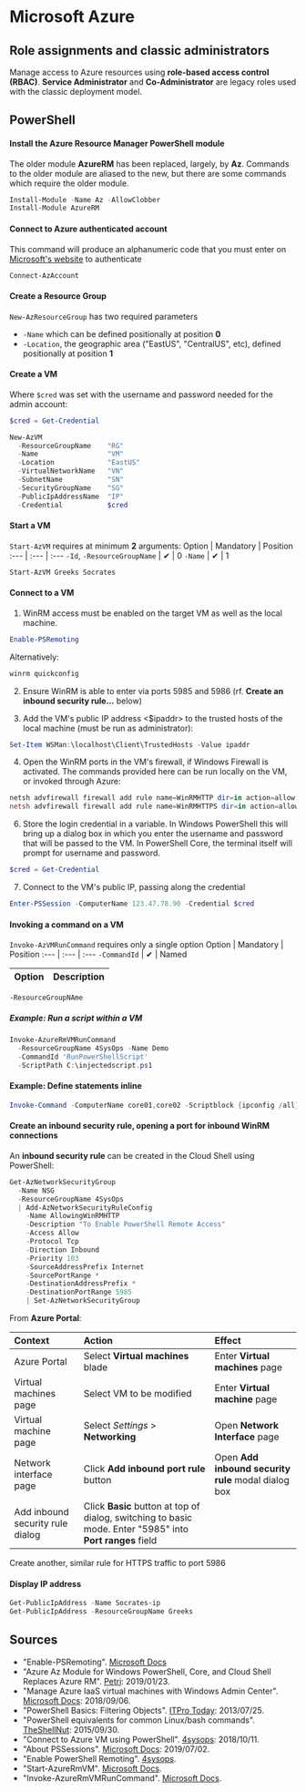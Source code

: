 # Microsoft Azure

## Role assignments and classic administrators

Manage access to Azure resources using __role-based access control (RBAC)__. __Service Administrator__ and __Co-Administrator__ are legacy roles used with the classic deployment model.

## PowerShell

#### Install the Azure Resource Manager PowerShell module
The older module __AzureRM__ has been replaced, largely, by __Az__. Commands to the older module are aliased to the new, but there are some commands which require the older module.
```powershell
Install-Module -Name Az -AllowClobber
Install-Module AzureRM
```

#### Connect to Azure authenticated account
This command will produce an alphanumeric code that you must enter on [Microsoft's website](https://microsoft.com/devicelogin) to authenticate

```powershell
Connect-AzAccount
```

#### Create a Resource Group
`New-AzResourceGroup` has two required parameters
  - `-Name` which can be defined positionally at position __0__
  - `-Location`, the geographic area ("EastUS", "CentralUS", etc), defined positionally at position __1__

#### Create a VM
Where `$cred` was set with the username and password needed for the admin account:
```powershell
$cred = Get-Credential
```

```powershell
New-AzVM                    
  -ResourceGroupName    "RG"
  -Name                 "VM"
  -Location             "EastUS"
  -VirtualNetworkName   "VN"
  -SubnetName           "SN"
  -SecurityGroupName    "SG"
  -PublicIpAddressName  "IP"
  -Credential           $cred
```

#### Start a VM

`Start-AzVM` requires at minimum __2__ arguments:
Option              | Mandatory | Position
:---                | :--- | :---
`-Id`, `-ResourceGroupName` | ✔ | 0
`-Name`             | ✔ | 1

```powershell
Start-AzVM Greeks Socrates
```


#### Connect to a VM
1. WinRM access must be enabled on the target VM as well as the local machine.

```powershell
Enable-PSRemoting
```

Alternatively:
```powershell
winrm quickconfig
```

2. Ensure WinRM is able to enter via ports 5985 and 5986 (rf. __Create an inbound security rule...__ below)

3. Add the VM's public IP address &lt;$ipaddr&gt; to the trusted hosts of the local machine (must be run as administrator):
```powershell
Set-Item WSMan:\localhost\Client\TrustedHosts -Value ipaddr
```

4. Open the WinRM ports in the VM's firewall, if Windows Firewall is activated. The commands provided here can be run locally on the VM, or invoked through Azure:

```powershell
netsh advfirewall firewall add rule name=WinRMHTTP dir=in action=allow protocol=TCP localport=5985
netsh advfirewall firewall add rule name=WinRMHTTPS dir=in action=allow protocol=TCP localport=5986
```

6. Store the login credential in a variable. In Windows PowerShell this will bring up a dialog box in which you enter the username and password that will be passed to the VM. In PowerShell Core, the terminal itself will prompt for username and password.

```powershell
$cred = Get-Credential
```

7. Connect to the VM's public IP, passing along the credential

```powershell
Enter-PSSession -ComputerName 123.47.78.90 -Credential $cred
```

#### Invoking a command on a VM
`Invoke-AzVMRunCommand` requires only a single option
Option              | Mandatory | Position
:---                | :---      | :---
`-CommandId`        | ✔         | Named

Option              | Description
:---                | :---
`-ResourceGroupNAme`

##### Example: Run a script within a VM
```powershell
Invoke-AzureRmVMRunCommand 
  -ResourceGroupName 4SysOps -Name Demo 
  -CommandId 'RunPowerShellScript' 
  -ScriptPath C:\injectedscript.ps1
```
#### Example: Define statements inline
```powershell
Invoke-Command -ComputerName core01,core02 -Scriptblock {ipconfig /all}
```

#### Create an inbound security rule, opening a port for inbound WinRM connections
An __inbound security rule__ can be created in the Cloud Shell using PowerShell:
```powershell
Get-AzNetworkSecurityGroup
  -Name NSG
  -ResourceGroupName 4SysOps
  | Add-AzNetworkSecurityRuleConfig
    -Name AllowingWinRMHTTP
    -Description "To Enable PowerShell Remote Access"
    -Access Allow 
    -Protocol Tcp 
    -Direction Inbound 
    -Priority 103 
    -SourceAddressPrefix Internet 
    -SourcePortRange * 
    -DestinationAddressPrefix * 
    -DestinationPortRange 5985 
    | Set-AzNetworkSecurityGroup
```

From __Azure Portal__:

Context                           | Action  | Effect
:---                              | :---    | :---
Azure Portal                      | Select __Virtual machines__ blade | Enter __Virtual machines__ page
Virtual machines page             | Select VM to be modified | Enter __Virtual machine__ page
Virtual machine page              | Select _Settings_ > __Networking__  | Open __Network Interface__ page
Network interface page            | Click __Add inbound port rule__ button | Open __Add inbound security rule__ modal dialog box
Add inbound security rule dialog  | Click __Basic__ button at top of dialog, switching to basic mode. Enter "5985" into __Port ranges__ field | 

Create another, similar rule for HTTPS traffic to port 5986

#### Display IP address
```powershell
Get-PublicIpAddress -Name Socrates-ip
Get-PublicIpAddress -ResourceGroupName Greeks
```

## Sources
  - "Enable-PSRemoting". [Microsoft Docs](https://docs.microsoft.com/en-us/powershell/module/microsoft.powershell.core/enable-psremoting?view=powershell-6)
  - "Azure Az Module for Windows PowerShell, Core, and Cloud Shell Replaces Azure RM". [Petri](https://www.petri.com/azure-az-module-for-windows-powershell-core-and-cloud-shell-replaces-azurerm): 2019/01/23.
  - "Manage Azure IaaS virtual machines with Windows Admin Center". [Microsoft Docs](https://docs.microsoft.com/en-us/windows-server/manage/windows-admin-center/azure/manage-azure-vms): 2018/09/06.
  - "PowerShell Basics: Filtering Objects". [ITPro Today](https://www.itprotoday.com/powershell/powershell-basics-filtering-objects): 2013/07/25.
  - "PowerShell equivalents for common Linux/bash commands". [TheShellNut](https://mathieubuisson.github.io/powershell-linux-bash/): 2015/09/30.
  - "Connect to Azure VM using PowerShell". [4sysops](https://4sysops.com/archives/connect-to-azure-vm-using-powershell/): 2018/10/11.
  - "About PSSessions". [Microsoft Docs](https://docs.microsoft.com/en-us/powershell/module/microsoft.powershell.core/about/about_pssessions?view=powershell-6): 2019/07/02.
  - "Enable PowerShell Remoting". [4sysops](https://4sysops.com/wiki/enable-powershell-remoting/).
  - "Start-AzureRmVM". [Microsoft Docs](https://docs.microsoft.com/en-us/powershell/module/azurerm.compute/start-azurermvm?view=azurermps-6.13.0).
  - "Invoke-AzureRmVMRunCommand". [Microsoft Docs](https://docs.microsoft.com/en-us/powershell/module/AzureRm.Compute/Invoke-AzureRmVMRunCommand?view=azurermps-6.13.0).